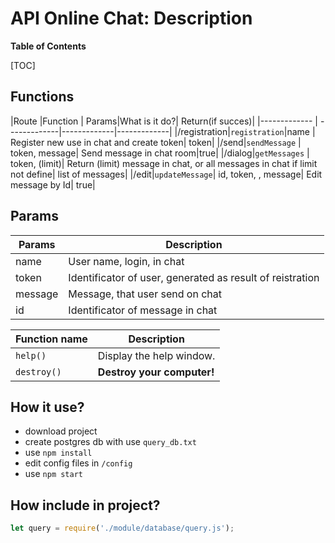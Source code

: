 # API Online Chat: Description

**Table of Contents**

[TOC]

## Functions

|Route |Function  | Params|What is it do?|  Return(if succes)|
|------------- | -------------|-------------|-------------|
|/registration|`registration`|name | Register new use in chat and create token| token|
|/send|`sendMessage`  | token, message| Send message in chat room|true|
|/dialog|`getMessages` | token, (limit)| Return (limit) message in chat, or all messages in chat if limit not define|  list of messages|
|/edit|`updateMessage`| id, token, , message| Edit message by Id| true|


## Params
| Params | Description |
| ------------- | ------------- |
| name  | User name, login, in chat  |
| token  |  Identificator of user, generated as result of reistration |
| message |   Message, that user send on chat |
| id  |  Identificator of message in chat |

| Function name | Description                    |
| ------------- | ------------------------------ |
| `help()`      | Display the help window.       |
| `destroy()`   | **Destroy your computer!**     |

## How it use?

- download project
- create postgres db with use `query_db.txt `
- use `npm install `
- edit config files in `/config `
- use `npm start `

## How include in project?
```Javascript
let query = require('./module/database/query.js');
```



